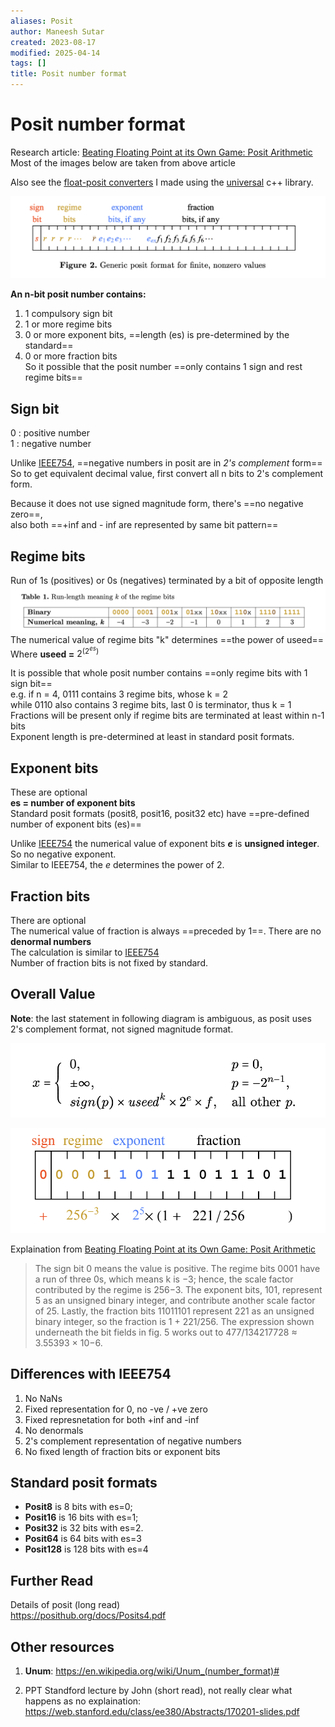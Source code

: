 ```yaml
---
aliases: Posit
author: Maneesh Sutar
created: 2023-08-17
modified: 2025-04-14
tags: []
title: Posit number format
---
```


# Posit number format

Research article: [Beating Floating Point at its Own Game: Posit Arithmetic](https://www.researchgate.net/publication/322151112_Beating_Floating_Point_at_its_Own_Game_Posit_Arithmetic)  
Most of the images below are taken from above article

Also see the [float-posit converters](https://github.com/maneesh29s/just-cpp-things/tree/main/gists/posit-converters) I made using the [universal](https://github.com/stillwater-sc/universal) c++ library.

![posit_format](Artifacts/posit_format.png)

**An n-bit posit number contains:**

1. 1 compulsory sign bit
1. 1 or more regime bits
1. 0 or more exponent bits, ==length (es) is pre-determined by the standard==
1. 0 or more fraction bits  
   So it possible that the posit number ==only contains 1 sign and rest regime bits==

## Sign bit

0 : positive number  
1 : negative number

Unlike [IEEE754](ieee754_floats.md), ==negative numbers in posit are in *2's complement* form==  
So to get equivalent decimal value, first convert all n bits to 2's complement form.

Because it does not use signed magnitude form, there's ==no negative zero==,  
also both ==+inf and - inf are represented by same bit pattern==

## Regime bits

Run of 1s (positives) or 0s (negatives) terminated by a bit of opposite length  
![](Artifacts/posit_regime_bits.png)  
The numerical value of regime bits "k" determines ==the power of useed==  
Where **useed =** $2^{(2^{es})}$

It is possible that whole posit number contains ==only regime bits with 1 sign bit==  
e.g. if n = 4, 0111 contains 3 regime bits, whose k = 2  
while 0110 also contains 3 regime bits, last 0 is terminator, thus k = 1  
Fractions will be present only if regime bits are terminated at least within n-1 bits  
Exponent length is pre-determined at least in standard posit formats.

## Exponent bits

These are optional  
**es = number of exponent bits**  
Standard posit formats (posit8, posit16, posit32 etc) have ==pre-defined number of exponent bits (es)==

Unlike [IEEE754](ieee754_floats.md) the numerical value of exponent bits ***e*** is **unsigned integer**. So no negative exponent.  
Similar to IEEE754, the *e* determines the power of 2.

## Fraction bits

There are optional  
The numerical value of fraction is always ==preceded by 1==. There are no **denormal numbers**  
The calculation is similar to [IEEE754](ieee754_floats.md)  
Number of fraction bits is not fixed by standard.

## Overall Value

**Note**: the last statement in following diagram is ambiguous, as posit uses 2's complement format, not signed magnitude format.

![posit_format_overall_value](Artifacts/posit_format_overall_value.png)

![posit_format_example](Artifacts/posit_format_example.png)

Explaination from [Beating Floating Point at its Own Game: Posit Arithmetic](https://www.researchgate.net/publication/322151112_Beating_Floating_Point_at_its_Own_Game_Posit_Arithmetic)

 > 
 > The sign bit 0 means the value is positive. The regime bits 0001 have a run of three 0s, which means k is −3; hence, the scale factor contributed by the regime is 256−3. The exponent bits, 101, represent 5 as an unsigned binary integer, and contribute another scale factor of 25. Lastly, the fraction bits 11011101 represent 221 as an unsigned binary integer, so the fraction is 1 + 221/256. The expression shown underneath the bit fields in fig. 5 works out to 477/134217728 ≈ 3.55393 × 10−6.

## Differences with IEEE754

1. No NaNs
1. Fixed representation for 0, no -ve / +ve zero
1. Fixed represnetation for both +inf and -inf
1. No denormals
1. 2's complement representation of negative numbers
1. No fixed length of fraction bits or exponent bits

## Standard posit formats

* **Posit8** is 8 bits with es=0;
* **Posit16** is 16 bits with es=1;
* **Posit32** is 32 bits with es=2.
* **Posit64** is 64 bits with es=3
* **Posit128** is 128 bits with es=4

## Further Read

Details of posit (long read)  
<https://posithub.org/docs/Posits4.pdf>

## Other resources

1. **Unum**: <https://en.wikipedia.org/wiki/Unum_(number_format)#>

1. PPT Standford lecture by John (short read), not really clear what happens as no explaination: <https://web.stanford.edu/class/ee380/Abstracts/170201-slides.pdf>
